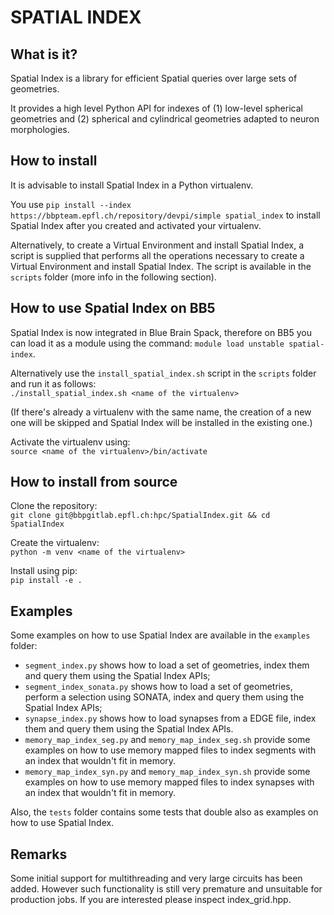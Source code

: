 # SPATIAL INDEX

## What is it?

Spatial Index is a library for efficient Spatial queries over large sets of geometries.

It provides a high level Python API for indexes of (1) low-level spherical geometries and (2) spherical and cylindrical geometries adapted to neuron morphologies.

## How to install

It is advisable to install Spatial Index in a Python virtualenv.

You use `pip install --index https://bbpteam.epfl.ch/repository/devpi/simple spatial_index` to install Spatial Index after you created and activated your virtualenv.

Alternatively, to create a Virtual Environment and install Spatial Index, a script is supplied that performs all the operations necessary to create a Virtual Environment and install Spatial Index. The script is available in the `scripts` folder (more info in the following section).

## How to use Spatial Index on BB5

Spatial Index is now integrated in Blue Brain Spack, therefore on BB5 you can load it as a module using the command: `module load unstable spatial-index`.

Alternatively use the `install_spatial_index.sh` script in the `scripts` folder and run it as follows:  
`./install_spatial_index.sh <name of the virtualenv>`  
  
(If there's already a virtualenv with the same name, the creation of a new one will be skipped and Spatial Index will be installed in the existing one.)   
  
Activate the virtualenv using:  
`source <name of the virtualenv>/bin/activate`

## How to install from source

Clone the repository:  
`git clone git@bbpgitlab.epfl.ch:hpc/SpatialIndex.git && cd SpatialIndex`

Create the virtualenv:  
`python -m venv <name of the virtualenv>`

Install using pip:  
`pip install -e .`

## Examples

Some examples on how to use Spatial Index are available in the `examples` folder:   
- `segment_index.py` shows how to load a set of geometries, index them and query them using the Spatial Index APIs;
- `segment_index_sonata.py` shows how to load a set of geometries, perform a selection using SONATA, index and query them using the Spatial Index APIs;
- `synapse_index.py` shows how to load synapses from a EDGE file, index them and query them using the Spatial Index APIs.
- `memory_map_index_seg.py` and `memory_map_index_seg.sh` provide some examples on how to use memory mapped files to index segments with an index that wouldn't fit in memory.
- `memory_map_index_syn.py` and `memory_map_index_syn.sh` provide some examples on how to use memory mapped files to index synapses with an index that wouldn't fit in memory.

Also, the `tests` folder contains some tests that double also as examples on how to use Spatial Index.

## Remarks

Some initial support for multithreading and very large circuits has been added. However such functionality is still
very premature and unsuitable for production jobs. If you are interested please inspect index_grid.hpp.
